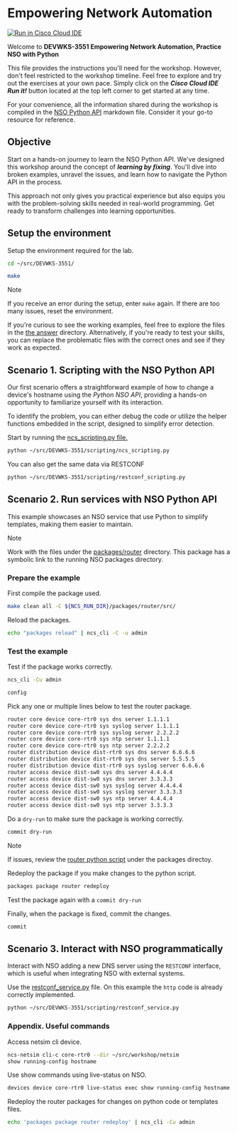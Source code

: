# Empowering Network Automation

[![Run in Cisco Cloud IDE](https://static.production.devnetcloud.com/codeexchange/assets/images/devnet-runable-icon.svg)](https://developer.cisco.com/codeexchange/devenv/jillesca/DEVWKS-3551/)

Welcome to **DEVWKS-3551 Empowering Network Automation, Practice NSO with Python**

This file provides the instructions you'll need for the workshop. However, don't feel restricted to the workshop timeline. Feel free to explore and try out the exercises at your own pace. Simply click on the **_Cisco Cloud IDE Run it!_** button located at the top left corner to get started at any time.

For your convenience, all the information shared during the workshop is compiled in the [NSO Python API](NSO_Python_API.md) markdown file. Consider it your go-to resource for reference.

## Objective

Start on a hands-on journey to learn the NSO Python API. We've designed this workshop around the concept of **_learning by fixing_**. You'll dive into broken examples, unravel the issues, and learn how to navigate the Python API in the process.

This approach not only gives you practical experience but also equips you with the problem-solving skills needed in real-world programming. Get ready to transform challenges into learning opportunities.

## Setup the environment

Setup the environment required for the lab.

```bash
cd ~/src/DEVWKS-3551/
```

```bash
make
```

> [!NOTE]
> If you receive an error during the setup, enter `make` again. If there are too many issues, reset the environment.

If you're curious to see the working examples, feel free to explore the files in the [the answer](answers/) directory. Alternatively, if you're ready to test your skills, you can replace the problematic files with the correct ones and see if they work as expected.

## Scenario 1. Scripting with the NSO Python API

Our first scenario offers a straightforward example of how to change a device's hostname using the _Python NSO API_, providing a hands-on opportunity to familiarize yourself with its interaction.

To identify the problem, you can either debug the code or utilize the helper functions embedded in the script, designed to simplify error detection.

Start by running the [ncs_scripting.py file.](scripting/ncs_scripting.py)

```bash
python ~/src/DEVWKS-3551/scripting/ncs_scripting.py
```

You can also get the same data via RESTCONF

```bash
python ~/src/DEVWKS-3551/scripting/restconf_scripting.py
```

## Scenario 2. Run services with NSO Python API

This example showcases an NSO service that use Python to simplify templates, making them easier to maintain.

> [!NOTE]
> Work with the files under the [packages/router](packages/router/) directory. This package has a symbolic link to the running NSO packages directory.

### Prepare the example

First compile the package used.

```bash
make clean all -C ${NCS_RUN_DIR}/packages/router/src/
```

Reload the packages.

```bash
echo "packages reload" | ncs_cli -C -u admin
```

### Test the example

Test if the package works correctly.

```bash
ncs_cli -Cu admin
```

```bash
config
```

Pick any one or multiple lines below to test the router package.

```bash
router core device core-rtr0 sys dns server 1.1.1.1
router core device core-rtr0 sys syslog server 1.1.1.1
router core device core-rtr0 sys syslog server 2.2.2.2
router core device core-rtr0 sys ntp server 1.1.1.1
router core device core-rtr0 sys ntp server 2.2.2.2
router distribution device dist-rtr0 sys dns server 6.6.6.6
router distribution device dist-rtr0 sys dns server 5.5.5.5
router distribution device dist-rtr0 sys syslog server 6.6.6.6
router access device dist-sw0 sys dns server 4.4.4.4
router access device dist-sw0 sys dns server 3.3.3.3
router access device dist-sw0 sys syslog server 4.4.4.4
router access device dist-sw0 sys syslog server 3.3.3.3
router access device dist-sw0 sys ntp server 4.4.4.4
router access device dist-sw0 sys ntp server 3.3.3.3
```

Do a `dry-run` to make sure the package is working correctly.

```bash
commit dry-run
```

> [!NOTE]
> If issues, review the [router python script](packages/router/python/router/router.py) under the packages directoy.

Redeploy the package if you make changes to the python script.

```bash
packages package router redeploy
```

Test the package again with a `commit dry-run`

Finally, when the package is fixed, commit the changes.

```bash
commit
```

## Scenario 3. Interact with NSO programmatically

Interact with NSO adding a new DNS server using the `RESTCONF` interface, which is useful when integrating NSO with external systems.

Use the [restconf_service.py](scripting/restconf_service.py) file. On this example the `http` code is already correctly implemented.

```bash
python ~/src/DEVWKS-3551/scripting/restconf_service.py
```

### Appendix. Useful commands

Access netsim cli device.

```bash
ncs-netsim cli-c core-rtr0 --dir ~/src/workshop/netsim
show running-config hostname
```

Use show commands using live-status on NSO.

```bash
devices device core-rtr0 live-status exec show running-config hostname
```

Redeploy the router packages for changes on python code or templates files.

```bash
echo 'packages package router redeploy' | ncs_cli -Cu admin
```

